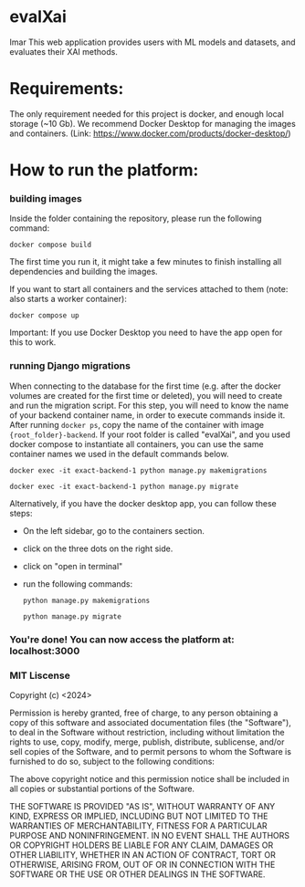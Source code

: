 # evalXai
Imar
This web application provides users with ML models and datasets, and evaluates their XAI methods.

# Requirements:

The only requirement needed for this project is docker, and enough local storage (~10 Gb).
We recommend Docker Desktop for managing the images and containers. (Link: https://www.docker.com/products/docker-desktop/)

# How to run the platform:

### building images

Inside the folder containing the repository, please run the following command:

`docker compose build`

The first time you run it, it might take a few minutes to finish installing all dependencies and building the images.

If you want to start all containers and the services attached to them (note: also starts a worker container):

`docker compose up`

Important: If you use Docker Desktop you need to have the app open for this to work.

### running Django migrations

When connecting to the database for the first time (e.g. after the docker volumes are created for the
first time or deleted), you will need to create and run the migration script.
For this step, you will need to know the name of your backend container name, in order to execute commands inside it.
After running `docker ps`, copy the name of the container with image `{root_folder}-backend`.
If your root folder is called "evalXai", and you used docker compose to instantiate all containers, you can use the
same container names we used in the default commands below.

`docker exec -it exact-backend-1 python manage.py makemigrations`

`docker exec -it exact-backend-1 python manage.py migrate`

Alternatively, if you have the docker desktop app, you can follow these steps:

- On the left sidebar, go to the containers section.
- click on the three dots on the right side.
- click on "open in terminal"
- run the following commands:

  `python manage.py makemigrations`

  `python manage.py migrate`

### You're done! You can now access the platform at: localhost:3000

### MIT Liscense

Copyright (c) <2024>

Permission is hereby granted, free of charge, to any person obtaining a copy of this software and associated documentation files (the "Software"), to deal in the Software without restriction, including without limitation the rights to use, copy, modify, merge, publish, distribute, sublicense, and/or sell copies of the Software, and to permit persons to whom the Software is furnished to do so, subject to the following conditions:

The above copyright notice and this permission notice shall be included in all copies or substantial portions of the Software.

THE SOFTWARE IS PROVIDED "AS IS", WITHOUT WARRANTY OF ANY KIND, EXPRESS OR IMPLIED, INCLUDING BUT NOT LIMITED TO THE WARRANTIES OF MERCHANTABILITY, FITNESS FOR A PARTICULAR PURPOSE AND NONINFRINGEMENT. IN NO EVENT SHALL THE AUTHORS OR COPYRIGHT HOLDERS BE LIABLE FOR ANY CLAIM, DAMAGES OR OTHER LIABILITY, WHETHER IN AN ACTION OF CONTRACT, TORT OR OTHERWISE, ARISING FROM, OUT OF OR IN CONNECTION WITH THE SOFTWARE OR THE USE OR OTHER DEALINGS IN THE SOFTWARE.
